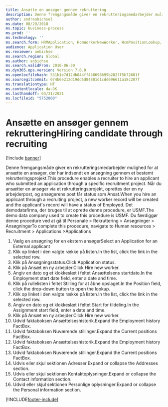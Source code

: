 ```yaml
---
title: Ansætte en ansøger gennem rekruttering
description: Denne fremgangsmåde giver en rekrutteringsmedarbejder mulighed for at ansætte en ansøger, der har indsendt en ansøgning gennem et bestemt rekrutteringsprojekt.
author: andreabichsel
ms.date: 08/29/2018
ms.topic: business-process
ms.prod: ''
ms.technology: ''
ms.search.form: HRMApplication, HcmWorkerNewWorker, HcmPositionLookup, HcmWorker, HcmPosition, HcmPositionDateManager,  DefaultDashboard
audience: Application User
ms.reviewer: anbichse
ms.search.region: Global
ms.author: anbichse
ms.search.validFrom: 2016-06-30
ms.dyn365.ops.version: Version 7.0.0
ms.openlocfilehash: 531b1e7d12db844ff438698699b2827f5b72601f
ms.sourcegitcommit: 074b6e212d19dd5d84881d1cdd096611a18c207f
ms.translationtype: HT
ms.contentlocale: da-DK
ms.lasthandoff: 03/31/2021
ms.locfileid: "5752000"
---
```

# <a name="hiring-candidate-through-recruiting"></a><span data-ttu-id="b94f3-103">Ansætte en ansøger gennem rekruttering</span><span class="sxs-lookup"><span data-stu-id="b94f3-103">Hiring candidate through recruiting</span></span>

[!include [banner](../../includes/banner.md)]

<span data-ttu-id="b94f3-104">Denne fremgangsmåde giver en rekrutteringsmedarbejder mulighed for at ansætte en ansøger, der har indsendt en ansøgning gennem et bestemt rekrutteringsprojekt.</span><span class="sxs-lookup"><span data-stu-id="b94f3-104">This procedure enables a recruiter to hire an applicant who submitted an application through a specific recruitment project.</span></span> <span data-ttu-id="b94f3-105">Når du ansætter en ansøger via et rekrutteringsprojekt, oprettes der en ny arbejderpost, og ansøgerens post får status som Ansat.</span><span class="sxs-lookup"><span data-stu-id="b94f3-105">When you hire an applicant through a recruiting project, a new worker record will be created and the applicant's record will have a status of Employed.</span></span> <span data-ttu-id="b94f3-106">Det demodatafirma, der bruges til at oprette denne procedure, er USMF.</span><span class="sxs-lookup"><span data-stu-id="b94f3-106">The demo data company used to create this procedure is USMF.</span></span> <span data-ttu-id="b94f3-107">Du færdiggør denne procedure ved at gå til Personale > Rekruttering > Ansøgninger > Ansøgninger</span><span class="sxs-lookup"><span data-stu-id="b94f3-107">To complete this procedure, navigate to Human resources > Recruitment > Applications >Applications</span></span> 

1. <span data-ttu-id="b94f3-108">Vælg en ansøgning for en ekstern ansøger</span><span class="sxs-lookup"><span data-stu-id="b94f3-108">Select an Application for an External applicant</span></span>
2. <span data-ttu-id="b94f3-109">Klik op linket i den valgte række på listen.</span><span class="sxs-lookup"><span data-stu-id="b94f3-109">In the list, click the link in the selected row.</span></span>
3. <span data-ttu-id="b94f3-110">Klik på Ansøgningsstatus.</span><span class="sxs-lookup"><span data-stu-id="b94f3-110">Click Application status.</span></span>
4. <span data-ttu-id="b94f3-111">Klik på Ansæt en ny arbejder.</span><span class="sxs-lookup"><span data-stu-id="b94f3-111">Click Hire new worker.</span></span>
5. <span data-ttu-id="b94f3-112">Angiv en dato og et klokkeslæt i feltet Ansættelsens startdato.</span><span class="sxs-lookup"><span data-stu-id="b94f3-112">In the Employment start date field, enter a date and time.</span></span>
6. <span data-ttu-id="b94f3-113">Klik på rullelisten i feltet Stilling for at åbne opslaget.</span><span class="sxs-lookup"><span data-stu-id="b94f3-113">In the Position field, click the drop-down button to open the lookup.</span></span>
7. <span data-ttu-id="b94f3-114">Klik op linket i den valgte række på listen.</span><span class="sxs-lookup"><span data-stu-id="b94f3-114">In the list, click the link in the selected row.</span></span>
8. <span data-ttu-id="b94f3-115">Angiv en dato og et klokkeslæt i feltet Start for tildeling.</span><span class="sxs-lookup"><span data-stu-id="b94f3-115">In the Assignment start field, enter a date and time.</span></span>
9. <span data-ttu-id="b94f3-116">Klik på Ansæt en ny arbejder.</span><span class="sxs-lookup"><span data-stu-id="b94f3-116">Click Hire new worker.</span></span>
10. <span data-ttu-id="b94f3-117">Udvid faktaboksen Ansættelseshistorik.</span><span class="sxs-lookup"><span data-stu-id="b94f3-117">Expand the Employment history FactBox.</span></span>
11. <span data-ttu-id="b94f3-118">Udvid faktaboksen Nuværende stillinger.</span><span class="sxs-lookup"><span data-stu-id="b94f3-118">Expand the Current positions FactBox.</span></span>
12. <span data-ttu-id="b94f3-119">Udvid faktaboksen Ansættelseshistorik.</span><span class="sxs-lookup"><span data-stu-id="b94f3-119">Expand the Employment history FactBox.</span></span>
13. <span data-ttu-id="b94f3-120">Udvid faktaboksen Nuværende stillinger.</span><span class="sxs-lookup"><span data-stu-id="b94f3-120">Expand the Current positions FactBox.</span></span>
14. <span data-ttu-id="b94f3-121">Udvis eller skjul sektionen Adresser.</span><span class="sxs-lookup"><span data-stu-id="b94f3-121">Expand or collapse the Addresses section.</span></span>
15. <span data-ttu-id="b94f3-122">Udvis eller skjul sektionen Kontaktoplysninger.</span><span class="sxs-lookup"><span data-stu-id="b94f3-122">Expand or collapse the Contact information section.</span></span>
16. <span data-ttu-id="b94f3-123">Udvid eller skjul sektionen Personlige oplysninger.</span><span class="sxs-lookup"><span data-stu-id="b94f3-123">Expand or collapse the Personal information section.</span></span>



[!INCLUDE[footer-include](../../../../includes/footer-banner.md)]